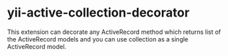 yii-active-collection-decorator
===============================

This extension can decorate any ActiveRecord method which returns list of the ActiveRecord models and you can use collection as a single ActiveRecord model.

